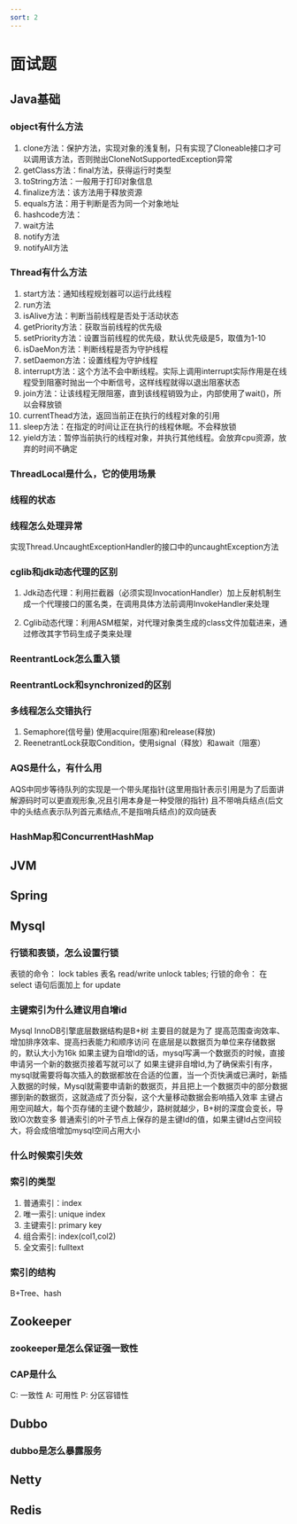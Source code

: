 ```yaml
---
sort: 2
---
```


# 面试题

## Java基础

### object有什么方法
1. clone方法：保护方法，实现对象的浅复制，只有实现了Cloneable接口才可以调用该方法，否则抛出CloneNotSupportedException异常
2. getClass方法：final方法，获得运行时类型
3. toString方法：一般用于打印对象信息
4. finalize方法：该方法用于释放资源
5. equals方法：用于判断是否为同一个对象地址
6. hashcode方法：
7. wait方法
8. notify方法
9. notifyAll方法


### Thread有什么方法
1. start方法：通知线程规划器可以运行此线程
2. run方法
3. isAlive方法：判断当前线程是否处于活动状态
4. getPriority方法：获取当前线程的优先级
5. setPriority方法：设置当前线程的优先级，默认优先级是5，取值为1-10
6. isDaeMon方法：判断线程是否为守护线程
7. setDaemon方法：设置线程为守护线程
8. interrupt方法：这个方法不会中断线程。实际上调用interrupt实际作用是在线程受到阻塞时抛出一个中断信号，这样线程就得以退出阻塞状态
9. join方法：让该线程无限阻塞，直到该线程销毁为止，内部使用了wait()，所以会释放锁
10. currentThead方法，返回当前正在执行的线程对象的引用
11. sleep方法：在指定的时间让正在执行的线程休眠。不会释放锁
12. yield方法：暂停当前执行的线程对象，并执行其他线程。会放弃cpu资源，放弃的时间不确定

### ThreadLocal是什么，它的使用场景

### 线程的状态

### 线程怎么处理异常
实现Thread.UncaughtExceptionHandler的接口中的uncaughtException方法

### cglib和jdk动态代理的区别
1. Jdk动态代理：利用拦截器（必须实现InvocationHandler）加上反射机制生成一个代理接口的匿名类，在调用具体方法前调用InvokeHandler来处理

2. Cglib动态代理：利用ASM框架，对代理对象类生成的class文件加载进来，通过修改其字节码生成子类来处理

### ReentrantLock怎么重入锁

### ReentrantLock和synchronized的区别 

### 多线程怎么交错执行
1. Semaphore(信号量)  使用acquire(阻塞)和release(释放) 
2. ReenetrantLock获取Condition，使用signal（释放）和await（阻塞）

### AQS是什么，有什么用
AQS中同步等待队列的实现是一个带头尾指针(这里用指针表示引用是为了后面讲解源码时可以更直观形象,况且引用本身是一种受限的指针)
且不带哨兵结点(后文中的头结点表示队列首元素结点,不是指哨兵结点)的双向链表

### HashMap和ConcurrentHashMap

## JVM


## Spring

## Mysql

### 行锁和表锁，怎么设置行锁

表锁的命令：
	lock tables 表名 read/write
	unlock tables;
行锁的命令： 在select 语句后面加上 for update

### 主键索引为什么建议用自增id
Mysql InnoDB引擎底层数据结构是B+树
主要目的就是为了 提高范围查询效率、增加排序效率、提高扫表能力和顺序访问
在底层是以数据页为单位来存储数据的，默认大小为16k
如果主键为自增Id的话，mysql写满一个数据页的时候，直接申请另一个新的数据页接着写就可以了
如果主键非自增Id,为了确保索引有序，mysql就需要将每次插入的数据都放在合适的位置，当一个页快满或已满时，新插入数据的时候，Mysql就需要申请新的数据页，并且把上一个数据页中的部分数据挪到新的数据页，这就造成了页分裂，这个大量移动数据会影响插入效率
主键占用空间越大，每个页存储的主键个数越少，路树就越少，B+树的深度会变长，导致IO次数变多
普通索引的叶子节点上保存的是主键Id的值，如果主键Id占空间较大，将会成倍增加mysql空间占用大小

### 什么时候索引失效

### 索引的类型
1. 普通索引：index
2. 唯一索引: unique index
3. 主键索引: primary key
4. 组合索引: index(col1,col2)
5. 全文索引: fulltext

### 索引的结构
B+Tree、hash

## Zookeeper

### zookeeper是怎么保证强一致性

### CAP是什么
C: 一致性
A: 可用性
P: 分区容错性

## Dubbo

### dubbo是怎么暴露服务

## Netty

## Redis
